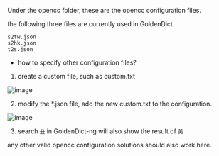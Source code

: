 Under the opencc folder, these are the opencc configuration files.

the following three files are currently used in GoldenDict.
```
s2tw.json
s2hk.json
t2s.json
```
- how to specify other configuration files?

1. create a custom file, such as custom.txt

![image](https://user-images.githubusercontent.com/105986/192209053-82f316ca-8657-4a59-af50-6e704d155fad.png)

2. modify the \*.json file, add the new custom.txt to the configuration.

![image](https://user-images.githubusercontent.com/105986/192209129-ebc9efe7-ce82-4d4d-ad52-1b3c33eaf270.png)

3. search `丑` in GoldenDict-ng will also show the result of `美`

any other valid opencc configuration solutions should also work here.
